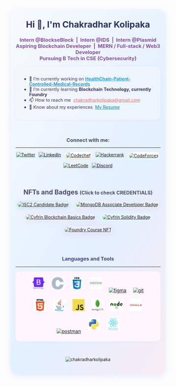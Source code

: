 <!-- Colorful Profile README for Chakradhar Kolipaka -->

<!-- Stylish background and container using HTML/CSS (works in GitHub README) -->
<div align="center" style="
  background: linear-gradient(120deg, #f7fafc 0%, #e3f0ff 60%, #f8ecf5 100%);
  padding: 32px 16px 32px 16px;
  border-radius: 22px;
  margin: 0 0 32px 0;
  box-shadow: 0 4px 22px #7fa6f333;
">

<h1 style="color:#2d3169; margin-top:0;">Hi 👋, I'm Chakradhar Kolipaka</h1>
<h3 style="color:#884fa7; margin-bottom:16px;">Intern @BlockseBlock &nbsp;|&nbsp; Intern @IDS &nbsp;|&nbsp; Intern @Plasmid <br>
Aspiring Blockchain Developer &nbsp;|&nbsp; MERN / Full-stack / Web3 Developer <br>
Pursuing B Tech in CSE (Cybersecurity)
</h3>

<div style="max-width:580px; margin:0 auto; text-align:left; background:#f4f8fc88; border-radius:14px; padding:18px 20px; box-shadow:0 1px 7px #e5bafc44; margin-bottom:16px;">
<ul style="list-style:square; color:#3b3564; font-size:1.03em;">
  <li>🔭 I’m currently working on <a href="https://github.com/Chakradharkolipaka/HealthChain-Patient-Controlled-Medical-Records" target="_blank" style="color:#1c92d2;font-weight:600;">HealthChain-Patient-Controlled-Medical-Records</a></li>
  <li>🌱 I’m currently learning <b>Blockchain Technology, currently Foundry</b></li>
  <li>📫 How to reach me&nbsp;
    <a href="mailto:chakradharkolipaka@gmail.com" style="color:#f16e6e;">chakradharkolipaka@gmail.com</a>
  </li>
  <li>📄 Know about my experiences&nbsp;
    <a href="https://docs.google.com/document/d/1Rfugs_JmJGX1JeNgWE_1XTFL90eFIJZZ/edit?usp=drive_link&ouid=118353379535737105909&rtpof=true&sd=true" target="_blank" style="color:#008ca0;">My Resume</a>
  </li>
</ul>
</div>
<br>
<!-- Social links row -->
<h3 align="center" style="margin-bottom:8px; color:#494962;">Connect with me:</h3> <hr>
<div style="display:flex;justify-content:center;gap:12px;margin-bottom:20px;flex-wrap:wrap;">
  <a href="https://twitter.com/chakradhar__k" target="_blank">
    <img src="https://raw.githubusercontent.com/rahuldkjain/github-profile-readme-generator/master/src/images/icons/Social/twitter.svg" alt="Twitter" width="36" style="filter:drop-shadow(0 2px 4px #aaf2e7cc);" />
  </a>
  <a href="https://linkedin.com/in/chakradhar-kolipaka-70367328b" target="_blank">
    <img src="https://raw.githubusercontent.com/rahuldkjain/github-profile-readme-generator/master/src/images/icons/Social/linked-in-alt.svg" alt="LinkedIn" width="36" style="filter:drop-shadow(0 2px 4px #a9c1fccc);" />
  </a>
  <a href="https://www.codechef.com/users/chakradhar321" target="_blank">
    <img src="https://cdn.jsdelivr.net/npm/simple-icons@3.1.0/icons/codechef.svg" alt="Codechef" width="36" style="background:#ffff;border-radius:12px;padding:2px 4px;box-shadow:0 2px 2px #f2deb2ee;" />
  </a>
  <a href="https://www.hackerrank.com/chakradhar32123" target="_blank">
    <img src="https://raw.githubusercontent.com/rahuldkjain/github-profile-readme-generator/master/src/images/icons/Social/hackerrank.svg" alt="Hackerrank" width="36" style="filter:drop-shadow(0 2px 4px #c9fceb77);" />
  </a>
  <a href="https://codeforces.com/profile/chakradhar32123" target="_blank">
    <img src="https://raw.githubusercontent.com/rahuldkjain/github-profile-readme-generator/master/src/images/icons/Social/codeforces.svg" alt="CodeForces" width="36" style="background:#fffd;border-radius:12px;padding:3px 4px;box-shadow:0 2px 2px #c8faf8cc;" />
  </a>
  <a href="https://www.leetcode.com/chakradhar_kolipaka" target="_blank">
    <img src="https://raw.githubusercontent.com/rahuldkjain/github-profile-readme-generator/master/src/images/icons/Social/leet-code.svg" alt="LeetCode" width="36" style="filter:drop-shadow(0 2px 4px #ecebe1dd);" />
  </a>
  <a href="https://discord.gg/chakradharkolipaka_08395" target="_blank">
    <img src="https://raw.githubusercontent.com/rahuldkjain/github-profile-readme-generator/master/src/images/icons/Social/discord.svg" alt="Discord" width="36" style="filter:drop-shadow(0 2px 4px #c7bfffcc);" />
  </a>
</div>
<br>
<!-- Badges row with effects and box shadows on hover -->
<h2 style="color:#4d4a73;margin-bottom:10px;">NFTs and Badges <span style="font-size:0.76em;">(Click to check CREDENTIALS)</span></h2>
<div style="
  display: flex; 
  align-items: center; 
  gap: 18px;
  flex-wrap: wrap;
  justify-content: center;
  margin: 16px 0 24px 0;
">
  <a href="https://www.credly.com/badges/5e6ac8f4-2d07-47fc-b576-07104beb3259/public_url" target="_blank" style="transition:0.2s;box-shadow:0 3px 14px #e1d9fc33;border-radius:18px;">
    <img src="https://images.credly.com/size/220x220/images/9180921d-4a13-429e-9357-6f9706a554f0/image.png"
     width="90" alt="ISC2 Candidate Badge"
     style="border-radius:18px;border:3px solid #d8e8ff;box-shadow:0 3px 12px #65b6ed22;transition:0.21s;">
  </a>
  <a href="https://www.credly.com/badges/84573511-8090-4f55-bf11-ba7eea1b4979/public_url" target="_blank" style="transition:0.2s;box-shadow:0 3px 14px #e1d9fc33;border-radius:18px;">
    <img src="https://images.credly.com/size/220x220/images/650ebdbe-d526-4b47-b186-c1ab516b5a7c/image.png"
     width="90" alt="MongoDB Associate Developer Badge"
     style="border-radius:18px;border:3px solid #f3f0ff;box-shadow:0 3px 12px #f3a4e122;transition:0.21s;">
  </a>
  <a href="https://profiles.cyfrin.io/u/chakradharkolipaka/achievements/blockchain-basics" target="_blank" style="transition:0.2s;box-shadow:0 3px 18px #f8cefd44;border-radius:18px;">
    <img src="https://res.cloudinary.com/droqoz7lg/image/upload/f_auto/q_auto/v1748556702/assets/blockchain-basics-badge.png"
     width="90" alt="Cyfrin Blockchain Basics Badge"
     style="border-radius:18px;border:3px solid #fbe7fd;box-shadow:0 3px 10px #cce8c844;transition:0.21s;">
  </a>
  <a href="https://profiles.cyfrin.io/u/chakradharkolipaka/achievements/solidity" target="_blank" style="transition:0.2s;box-shadow:0 3px 18px #f0f8fd44;border-radius:18px;">
    <img src="https://res.cloudinary.com/droqoz7lg/image/upload/f_auto/q_auto/v1748556702/assets/solidity-101.png"
     width="90" alt="Cyfrin Solidity Badge"
     style="border-radius:18px;border:3px solid #e9fcff;box-shadow:0 3px 12px #c2f3e522;transition:0.24s;">
  </a>
  <a href="https://sepolia.etherscan.io/token/0x76b50696b8effca6ee6da7f6471110f334536321?a=3771" target="_blank" style="transition:0.2s;box-shadow:0 3px 18px #f4b3fc49;border-radius:18px;">
    <img src="https://ipfs.io/ipfs/QmZdPncUtsq71DxVtebbGdCUS28SvrCWoeVigCAdo1CZ5b"
     width="90" alt="Foundry Course NFT"
     style="border-radius:18px;border:3px solid #f7e9ff;box-shadow:0 3px 12px #cce8c844;transition:0.24s;">
  </a>
</div>
<br>

<!-- Languages and tools section, with more spacing and a neat box -->
<h3 align="center" style="margin-top:32px; color:#434390;">Languages and Tools</h3> <hr>
<div style="background:#fff5fc;font-size:1.09em;padding:10px 18px 14px 18px;border-radius:13px;display:inline-block;box-shadow:0 2px 11px #4dd3de11;margin-bottom:16px;">
  <a href="https://getbootstrap.com" target="_blank" rel="noreferrer"><img src="https://raw.githubusercontent.com/devicons/devicon/master/icons/bootstrap/bootstrap-plain-wordmark.svg" alt="bootstrap" width="40" height="40" style="margin:9px;"/></a>
  <a href="https://www.cprogramming.com/" target="_blank" rel="noreferrer"><img src="https://raw.githubusercontent.com/devicons/devicon/master/icons/c/c-original.svg" alt="c" width="40" height="40" style="margin:9px;"/></a>
  <a href="https://www.w3schools.com/css/" target="_blank" rel="noreferrer"><img src="https://raw.githubusercontent.com/devicons/devicon/master/icons/css3/css3-original-wordmark.svg" alt="css3" width="40" height="40" style="margin:9px;"/></a>
  <a href="https://expressjs.com" target="_blank" rel="noreferrer"><img src="https://raw.githubusercontent.com/devicons/devicon/master/icons/express/express-original-wordmark.svg" alt="express" width="40" height="40" style="margin:9px;"/></a>
  <a href="https://www.figma.com/" target="_blank" rel="noreferrer"><img src="https://www.vectorlogo.zone/logos/figma/figma-icon.svg" alt="figma" width="40" height="40" style="margin:9px;"/></a>
  <a href="https://git-scm.com/" target="_blank" rel="noreferrer"><img src="https://www.vectorlogo.zone/logos/git-scm/git-scm-icon.svg" alt="git" width="40" height="40" style="margin:9px;"/></a>
  <a href="https://www.w3.org/html/" target="_blank" rel="noreferrer"><img src="https://raw.githubusercontent.com/devicons/devicon/master/icons/html5/html5-original-wordmark.svg" alt="html5" width="40" height="40" style="margin:9px;"/></a>
  <a href="https://www.java.com" target="_blank" rel="noreferrer"><img src="https://raw.githubusercontent.com/devicons/devicon/master/icons/java/java-original.svg" alt="java" width="40" height="40" style="margin:9px;"/></a>
  <a href="https://developer.mozilla.org/en-US/docs/Web/JavaScript" target="_blank" rel="noreferrer"><img src="https://raw.githubusercontent.com/devicons/devicon/master/icons/javascript/javascript-original.svg" alt="javascript" width="40" height="40" style="margin:9px;"/></a>
  <a href="https://www.mongodb.com/" target="_blank" rel="noreferrer"><img src="https://raw.githubusercontent.com/devicons/devicon/master/icons/mongodb/mongodb-original-wordmark.svg" alt="mongodb" width="40" height="40" style="margin:9px;"/></a>
  <a href="https://nodejs.org" target="_blank" rel="noreferrer"><img src="https://raw.githubusercontent.com/devicons/devicon/master/icons/nodejs/nodejs-original-wordmark.svg" alt="nodejs" width="40" height="40" style="margin:9px;"/></a>
  <a href="https://www.oracle.com/" target="_blank" rel="noreferrer"><img src="https://raw.githubusercontent.com/devicons/devicon/master/icons/oracle/oracle-original.svg" alt="oracle" width="40" height="40" style="margin:9px;"/></a>
  <a href="https://postman.com" target="_blank" rel="noreferrer"><img src="https://www.vectorlogo.zone/logos/getpostman/getpostman-icon.svg" alt="postman" width="40" height="40" style="margin:9px;"/></a>
  <a href="https://www.python.org" target="_blank" rel="noreferrer"><img src="https://raw.githubusercontent.com/devicons/devicon/master/icons/python/python-original.svg" alt="python" width="40" height="40" style="margin:9px;"/></a>
  <a href="https://reactjs.org/" target="_blank" rel="noreferrer"><img src="https://raw.githubusercontent.com/devicons/devicon/master/icons/react/react-original-wordmark.svg" alt="react" width="40" height="40" style="margin:9px;"/></a>
</div>
<br>
<!-- Top languages box -->
<p style="margin:32px auto 10px auto;">
  <img align="center" src="https://github-readme-stats.vercel.app/api/top-langs?username=chakradharkolipaka&show_icons=true&locale=en&layout=compact" alt="chakradharkolipaka" style="margin:0 auto;"/>
</p>
</div>

<!--
**Chakradharkolipaka/Chakradharkolipaka** is a ✨ _special_ ✨ repository because its `README.md` (this file) appears on your GitHub profile.
-->
